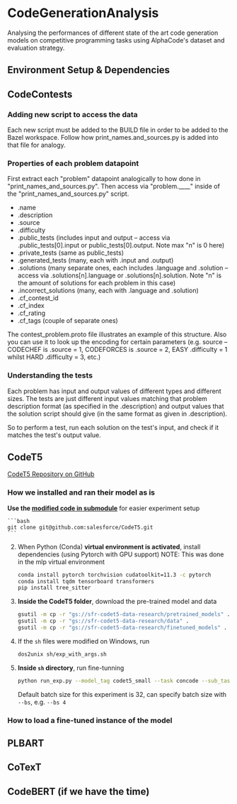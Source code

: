 # CodeGenerationAnalysis
Analysing the performances of different state of the art code generation models on competitive programming tasks using AlphaCode's dataset and evaluation strategy.


## Environment Setup & Dependencies

## CodeContests

### Adding new script to access the data
Each new script must be added to the BUILD file in order to be added to the Bazel workspace. Follow how print_names.and_sources.py is added into that file for analogy.

### Properties of each problem datapoint
First extract each "problem" datapoint analogically to how done in "print_names_and_sources.py". Then access via "problem.____" inside of the "print_names_and_sources.py" script.

* .name
* .description
* .source
* .difficulty
* .public_tests (includes input and output – access via .public_tests[0].input or public_tests[0].output. Note max "n" is 0 here)
* .private_tests (same as public_tests)
* .generated_tests (many, each with .input and .output) 
* .solutions (many separate ones, each includes .language and .solution – access via .solutions[n].language or .solutions[n].solution. Note "n" is the amount of solutions for each problem in this case)
* .incorrect_solutions (many, each with .language and .solution)
* .cf_contest_id
* .cf_index
* .cf_rating
* .cf_tags (couple of separate ones)

The contest_problem.proto file illustrates an example of this structure. Also you can use it to look up the encoding for certain parameters (e.g. source – CODECHEF is .source = 1, CODEFORCES is .source = 2, EASY .difficulty = 1 whilst HARD .difficulty = 3, etc.)


### Understanding the tests
Each problem has input and output values of different types and different sizes. The tests are just different input values matching that problem description format (as specified in the .description) and output values that the solution script should give (in the same format as given in .description).

So to perform a test, run each solution on the test's input, and check if it matches the test's output value.

## CodeT5

[CodeT5 Repository on GitHub](https://github.com/salesforce/CodeT5)

### How we installed and ran their model as is

**Use the [modified code in submodule](https://github.com/allc/MLP-CodeT5/tree/modified)** for easier experiment setup

    ```bash
    git clone git@github.com:salesforce/CodeT5.git
    ```

2. When Python (Conda) **virtual environment is activated**, install dependencies (using Pytorch with GPU support)
    NOTE: This was done in the mlp virtual environment

    ```bash
    conda install pytorch torchvision cudatoolkit=11.3 -c pytorch
    conda install tqdm tensorboard transformers
    pip install tree_sitter
    ```

2. **Inside the CodeT5 folder**, download the pre-trained model and data

    ```bash
    gsutil -m cp -r "gs://sfr-codet5-data-research/pretrained_models" .
    gsutil -m cp -r "gs://sfr-codet5-data-research/data" .
    gsutil -m cp -r "gs://sfr-codet5-data-research/finetuned_models" .
    ```

5. If the `sh` files were modified on Windows, run

    ```bash
    dos2unix sh/exp_with_args.sh
    ```

6. **Inside `sh` directory**, run fine-tunning

    ```bash
    python run_exp.py --model_tag codet5_small --task concode --sub_task none
    ```

    Default batch size for this experiment is 32, can specify batch size with `--bs`, e.g. `--bs 4`

### How to load a fine-tuned instance of the model

## PLBART

## CoTexT

## CodeBERT (if we have the time)
